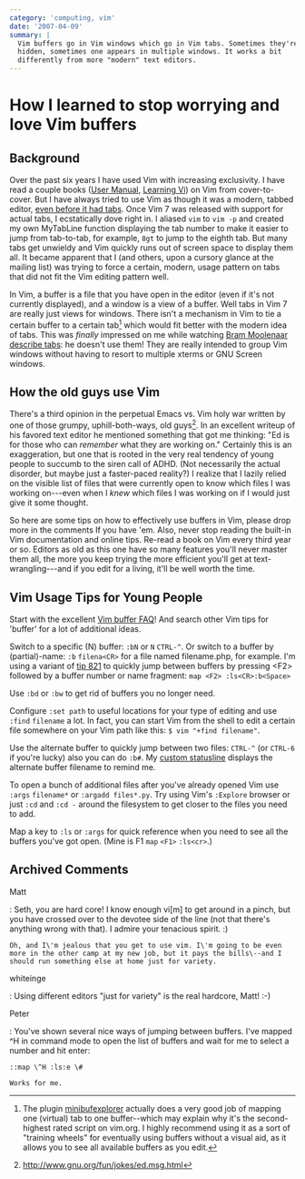 ```yaml
---
category: 'computing, vim'
date: '2007-04-09'
summary: |
  Vim buffers go in Vim windows which go in Vim tabs. Sometimes they're
  hidden, sometimes one appears in multiple windows. It works a bit
  differently from more "modern" text editors.
---
```


How I learned to stop worrying and love Vim buffers
===================================================

Background
----------

Over the past six years I have used Vim with increasing exclusivity. I
have read a couple books ([User
Manual](http://vimdoc.sourceforge.net/htmldoc/usr_toc.html), [Learning
Vi](http://www.bookpool.com/sm/1565924266)) on Vim from cover-to-cover.
But I have always tried to use Vim as though it was a modern, tabbed
editor, [even before it had
tabs](http://www.vim.org/tips/tip.php?tip_id=173). Once Vim 7 was
released with support for actual tabs, I ecstatically dove right in. I
aliased `vim` to `vim -p` and created my own MyTabLine function
displaying the tab number to make it easier to jump from tab-to-tab, for
example, `8gt` to jump to the eighth tab. But many tabs get unwieldy and
Vim quickly runs out of screen space to display them all. It became
apparent that I (and others, upon a cursory glance at the mailing list)
was trying to force a certain, modern, usage pattern on tabs that did
not fit the Vim editing pattern well.

In Vim, a buffer is a file that you have open in the editor (even if
it\'s not currently displayed), and a window is a view of a buffer. Well
tabs in Vim 7 are really just views for windows. There isn\'t a
mechanism in Vim to tie a certain buffer to a certain tab[^1] which
would fit better with the modern idea of tabs. This was *finally*
impressed on me while watching [Bram Moolenaar describe
tabs](http://video.google.com/videoplay?docid=2538831956647446078#1h15m):
he doesn\'t use them! They are really intended to group Vim windows
without having to resort to multiple xterms or GNU Screen windows.

How the old guys use Vim
------------------------

There\'s a third opinion in the perpetual Emacs vs. Vim holy war written
by one of those grumpy, uphill-both-ways, old guys[^2]. In an excellent
writeup of his favored text editor he mentioned something that got me
thinking: \"Ed is for those who can *remember* what they are working
on.\" Certainly this is an exaggeration, but one that is rooted in the
very real tendency of young people to succumb to the siren call of ADHD.
(Not necessarily the actual disorder, but maybe just a faster-paced
reality?) I realize that I lazily relied on the visible list of files
that were currently open to know which files I was working on\-\--even
when I *knew* which files I was working on if I would just give it some
thought.

So here are some tips on how to effectively use buffers in Vim, please
drop more in the comments If you have \'em. Also, never stop reading the
built-in Vim documentation and online tips. Re-read a book on Vim every
third year or so. Editors as old as this one have so many features
you\'ll never master them all, the more you keep trying the more
efficient you\'ll get at text-wrangling---and if you edit for a living,
it\'ll be well worth the time.

Vim Usage Tips for Young People
-------------------------------

Start with the excellent [Vim buffer
FAQ](http://www.vim.org/tips/tip.php?tip_id=135)! And search other Vim
tips for \'buffer\' for a lot of additional ideas.

Switch to a specific (N) buffer: `:bN` or `N` `CTRL-^`. Or switch to a
buffer by (partial)-name: `:b` `filena<CR>` for a file named
filename.php, for example. I\'m using a variant of [tip
821](http://www.vim.org/tips/tip.php?tip_id=821) to quickly jump between
buffers by pressing \<F2\> followed by a buffer number or name fragment:
`map <F2> :ls<CR>:b<Space>`

Use `:bd` or `:bw` to get rid of buffers you no longer need.

Configure `:set path` to useful locations for your type of editing and
use `:find` `filename` a lot. In fact, you can start Vim from the shell
to edit a certain file somewhere on your Vim path like this:
`$ vim "+find filename"`.

Use the alternate buffer to quickly jump between two files: `CTRL-^` (or
`CTRL-6` if you\'re lucky) also you can do `:b#`. My [custom
statusline](https://github.com/whiteinge/dotfiles/blob/8d5ca5a/.vimrc#L239)
displays the alternate buffer filename to remind me.

To open a bunch of additional files after you\'ve already opened Vim use
`:args` `filename*` or `:argadd files*.py`. Try using Vim\'s `:Explore`
browser or just `:cd` and `:cd -` around the filesystem to get closer to
the files you need to add.

Map a key to `:ls` or `:args` for quick reference when you need to see
all the buffers you\'ve got open. (Mine is F1 `map` `<F1>` `:ls<cr>`.)

Archived Comments
-----------------

Matt

:   Seth, you are hard core! I know enough vi\[m\] to get around in a
    pinch, but you have crossed over to the devotee side of the line
    (not that there\'s anything wrong with that). I admire your
    tenacious spirit. :)

    Oh, and I\'m jealous that you get to use vim. I\'m going to be even
    more in the other camp at my new job, but it pays the bills\--and I
    should run something else at home just for variety.

whiteinge

:   Using different editors \"just for variety\" is the real hardcore,
    Matt! :-)

Peter

:   You\'ve shown several nice ways of jumping between buffers. I\'ve
    mapped \^H in command mode to open the list of buffers and wait for
    me to select a number and hit enter:

    ::map \^H :ls:e \#

    Works for me.

[^1]: The plugin
    [minibufexplorer](http://www.vim.org/scripts/script.php?script_id=159)
    actually does a very good job of mapping one (virtual) tab to one
    buffer\--which may explain why it\'s the second-highest rated script
    on vim.org. I highly recommend using it as a sort of \"training
    wheels\" for eventually using buffers without a visual aid, as it
    allows you to see all available buffers as you edit.

[^2]: <http://www.gnu.org/fun/jokes/ed.msg.html>
